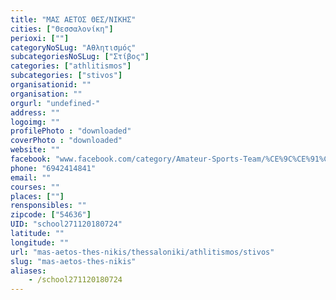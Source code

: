 ```yaml
---
title: "ΜΑΣ ΑΕΤΟΣ ΘΕΣ/ΝΙΚΗΣ"
cities: ["Θεσσαλονίκη"]
perioxi: [""]
categoryNoSLug: "Αθλητισμός"
subcategoriesNoSLug: ["Στίβος"]
categories: ["athlitismos"]
subcategories: ["stivos"]
organisationid: ""
organisation: ""
orgurl: "undefined-"
address: ""
logoimg: ""
profilePhoto : "downloaded"
coverPhoto : "downloaded"
website: ""
facebook: "www.facebook.com/category/Amateur-Sports-Team/%CE%9C%CE%91%CE%A3-%CE%91%CE%95%CE%A4%CE%9F%CE%A3-%CE%98%CE%B5%CF%83%CF%83%CE%B1%CE%BB%CE%BF%CE%BD%CE%AF%CE%BA%CE%B7%CF%82-1538293329756660/"
phone: "6942414841"
email: ""
courses: ""
places: [""]
rensponsibles: ""
zipcode: ["54636"]
UID: "school271120180724"
latitude: ""
longitude: ""
url: "mas-aetos-thes-nikis/thessaloniki/athlitismos/stivos"
slug: "mas-aetos-thes-nikis"
aliases:
    - /school271120180724
---
```





